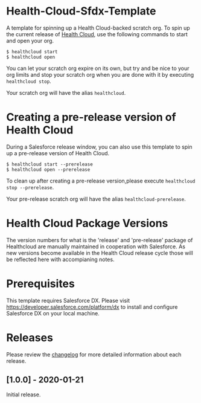 # Health-Cloud-Sfdx-Template
A template for spinning up a Health Cloud-backed scratch org. To spin up the current release of [Health Cloud](https://www.salesforce.com/products/health-cloud/overview/), use the following commands to start and open your org.

```
$ healthcloud start
$ healthcloud open
```

You can let your scratch org expire on its own, but try and be nice to your org limits and stop your scratch org when you are done with it by executing `healthcloud stop`.

Your scratch org will have the alias `healthcloud`.

# Creating a pre-release version of Health Cloud
During a Salesforce release window, you can also use this template to spin up a pre-release version of Health Cloud.

```
$ healthcloud start --prerelease
$ healthcloud open --prerelease
```

To clean up after creating a pre-release version,please execute `healthcloud stop --prerelease`.

Your pre-release scratch org will have the alias `healthcloud-prerelease`.

# Health Cloud Package Versions
The version numbers for what is the 'release' and 'pre-release' package of Healthcloud are manually maintained in cooperation with Salesforce. As new versions become available in the Health Cloud release cycle those will be reflected here with accompianing notes.

# Prerequisites
This template requires Salesforce DX. Please visit https://developer.salesforce.com/platform/dx to install and configure Salesforce DX on your local machine.


# Releases
Please review the [changelog](CHANGELOG) for more detailed information about each release.

## [1.0.0] - 2020-01-21
Initial release.
